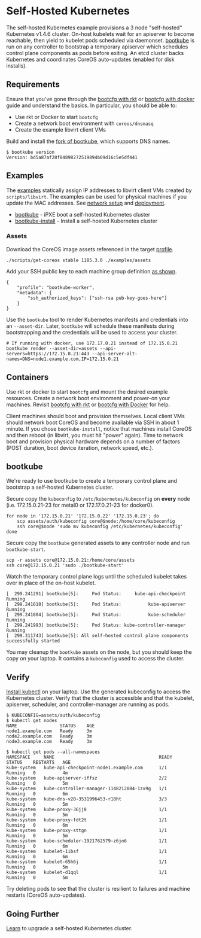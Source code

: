 
# Self-Hosted Kubernetes

The self-hosted Kubernetes example provisions a 3 node "self-hosted" Kubernetes v1.4.6 cluster. On-host kubelets wait for an apiserver to become reachable, then yield to kubelet pods scheduled via daemonset. [bootkube](https://github.com/kubernetes-incubator/bootkube) is run on any controller to bootstrap a temporary apiserver which schedules control plane components as pods before exiting. An etcd cluster backs Kubernetes and coordinates CoreOS auto-updates (enabled for disk installs).

## Requirements

Ensure that you've gone through the [bootcfg with rkt](getting-started-rkt.md) or [bootcfg with docker](getting-started-docker.md) guide and understand the basics. In particular, you should be able to:

* Use rkt or Docker to start `bootcfg`
* Create a network boot environment with `coreos/dnsmasq`
* Create the example libvirt client VMs

Build and install the [fork of bootkube](https://github.com/dghubble/bootkube), which supports DNS names.

    $ bootkube version
    Version: bd5a87af28f84898272519894b09d16c5e5df441

## Examples

The [examples](../examples) statically assign IP addresses to libvirt client VMs created by `scripts/libvirt`. The examples can be used for physical machines if you update the MAC addresses. See [network setup](network-setup.md) and [deployment](deployment.md).

* [bootkube](../examples/groups/bootkube) - iPXE boot a self-hosted Kubernetes cluster
* [bootkube-install](../examples/groups/bootkube-install) - Install a self-hosted Kubernetes cluster

### Assets

Download the CoreOS image assets referenced in the target [profile](../examples/profiles).

    ./scripts/get-coreos stable 1185.3.0 ./examples/assets

Add your SSH public key to each machine group definition [as shown](../examples/README.md#ssh-keys).

    {
        "profile": "bootkube-worker",
        "metadata": {
            "ssh_authorized_keys": ["ssh-rsa pub-key-goes-here"]
        }
    }

Use the `bootkube` tool to render Kubernetes manifests and credentials into an `--asset-dir`. Later, `bootkube` will schedule these manifests during bootstrapping and the credentials will be used to access your cluster.

    # If running with docker, use 172.17.0.21 instead of 172.15.0.21
    bootkube render --asset-dir=assets --api-servers=https://172.15.0.21:443 --api-server-alt-names=DNS=node1.example.com,IP=172.15.0.21

## Containers

Use rkt or docker to start `bootcfg` and mount the desired example resources. Create a network boot environment and power-on your machines. Revisit [bootcfg with rkt](getting-started-rkt.md) or [bootcfg with Docker](getting-started-docker.md) for help.

Client machines should boot and provision themselves. Local client VMs should network boot CoreOS and become available via SSH in about 1 minute. If you chose `bootkube-install`, notice that machines install CoreOS and then reboot (in libvirt, you must hit "power" again). Time to network boot and provision physical hardware depends on a number of factors (POST duration, boot device iteration, network speed, etc.).

## bootkube

We're ready to use bootkube to create a temporary control plane and bootstrap a self-hosted Kubernetes cluster.

Secure copy the `kubeconfig` to `/etc/kubernetes/kubeconfig` on **every** node (i.e. 172.15.0.21-23 for metal0 or 172.17.0.21-23 for docker0).

    for node in '172.15.0.21' '172.15.0.22' '172.15.0.23'; do
        scp assets/auth/kubeconfig core@$node:/home/core/kubeconfig
        ssh core@$node 'sudo mv kubeconfig /etc/kubernetes/kubeconfig'
    done

Secure copy the `bootkube` generated assets to any controller node and run `bootkube-start`.

    scp -r assets core@172.15.0.21:/home/core/assets
    ssh core@172.15.0.21 'sudo ./bootkube-start'

Watch the temporary control plane logs until the scheduled kubelet takes over in place of the on-host kubelet.

    [  299.241291] bootkube[5]:     Pod Status:     kube-api-checkpoint     Running
    [  299.241618] bootkube[5]:     Pod Status:          kube-apiserver     Running
    [  299.241804] bootkube[5]:     Pod Status:          kube-scheduler     Running
    [  299.241993] bootkube[5]:     Pod Status: kube-controller-manager     Running
    [  299.311743] bootkube[5]: All self-hosted control plane components successfully started

You may cleanup the `bootkube` assets on the node, but you should keep the copy on your laptop. It contains a `kubeconfig` used to access the cluster.

## Verify

[Install kubectl](https://coreos.com/kubernetes/docs/latest/configure-kubectl.html) on your laptop. Use the generated kubeconfig to access the Kubernetes cluster. Verify that the cluster is accessible and that the kubelet, apiserver, scheduler, and controller-manager are running as pods.

    $ KUBECONFIG=assets/auth/kubeconfig
    $ kubectl get nodes
    NAME                STATUS    AGE
    node1.example.com   Ready     3m
    node2.example.com   Ready     3m
    node3.example.com   Ready     3m

    $ kubectl get pods --all-namespaces
    NAMESPACE     NAME                                       READY     STATUS    RESTARTS   AGE
    kube-system   kube-api-checkpoint-node1.example.com      1/1       Running   0          4m
    kube-system   kube-apiserver-iffsz                       2/2       Running   0          5m
    kube-system   kube-controller-manager-1148212084-1zx9g   1/1       Running   0          6m
    kube-system   kube-dns-v20-3531996453-r18ht              3/3       Running   0          5m
    kube-system   kube-proxy-36jj8                           1/1       Running   0          5m
    kube-system   kube-proxy-fdt2t                           1/1       Running   0          6m
    kube-system   kube-proxy-sttgn                           1/1       Running   0          5m
    kube-system   kube-scheduler-1921762579-z6jn6            1/1       Running   0          6m
    kube-system   kubelet-1ibsf                              1/1       Running   0          6m
    kube-system   kubelet-65h6j                              1/1       Running   0          5m
    kube-system   kubelet-d1qql                              1/1       Running   0          5m

Try deleting pods to see that the cluster is resilient to failures and machine restarts (CoreOS auto-updates).

## Going Further

[Learn](bootkube-upgrades.md) to upgrade a self-hosted Kubernetes cluster.